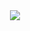 <div align="center"> <img src="https://github-readme-stats.vercel.app/api/top-langs/?username=HongZhi-d&hide_title=true&hide_border=true&layout=compact&langs_count=6&text_color=000&icon_color=fff&bg_color=0,52fa5a,4dfcff,c64dff&theme=graywhite" /> </div>

